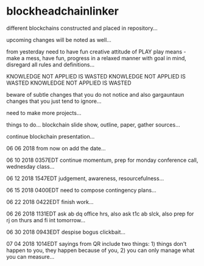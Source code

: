 # blockheadchainlinker

different blockchains constructed and placed in repository...

upcoming changes will be noted as well...

from yesterday need to have fun creative attitude of PLAY
play means - make a mess, have fun, progress in a relaxed manner with goal in mind, disregard all rules and definitions...

KNOWLEDGE NOT APPLIED IS WASTED KNOWLEDGE NOT APPLIED IS WASTED KNOWLEDGE NOT APPLIED IS WASTED

beware of subtle changes that you do not notice and also gargauntaun changes that you just tend to ignore...

need to make more projects...

things to do... blockchain slide show, outline, paper, gather sources...

continue blockchain presentation...

06 06 2018 from now on add the date...

06 10 2018 0357EDT continue momentum, prep for monday conference call, wednesday class...

06 12 2018 1547EDT judgement, awareness, resourcefulness...

06 15 2018 0400EDT need to compose contingency plans...

06 22 2018 0422EDT finish work...

06 26 2018 1131EDT ask ab dq office hrs, also ask t1c ab slck, also prep for rj on thurs and fi int tomorrow...

06 30 2018 0943EDT despise bogus clickbait...

07 04 2018 1014EDT sayings from QR include two things: 1) things don't happen to you, they happen because of you, 2) you can only manage what you can measure...


